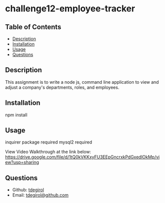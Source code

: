 # challenge12-employee-tracker

  ## Table of Contents
  - [Description](#description)
  - [Installation](#install)
  - [Usage](#usage)
  - [Questions](#questions)

  <a id="description"></a>
  ## Description
  This assignment is to write a node js, command line application to view and adjust a company's departments, roles, and employees.

  <a id="install"></a>
  ## Installation 
  npm install

  <a id="usage"></a>
  ## Usage 
  inquirer package required
  mysql2 required


  View Video Walkthrough at the link below:
    https://drive.google.com/file/d/1tQ0kVKKxyFU3EEpGncrxkPdGxedlOkMp/view?usp=sharing

  <a id="questions"></a>
  ## Questions 
  - Github: [tdegirol](https://github.com/tdegirol)
  - Email: tdegirol@github.com
